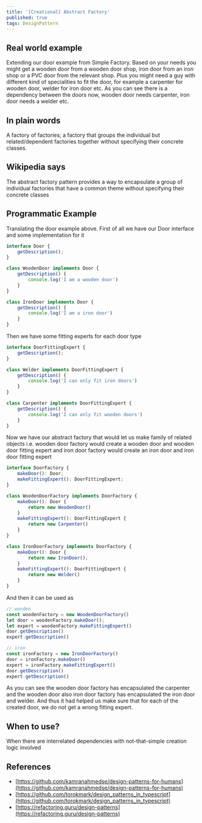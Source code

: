 ```yaml
---
title: '[Creational] Abstract Factory'
published: true
tags: DesignPattern
---
```


## Real world example

Extending our door example from Simple Factory. Based on your needs you might
get a wooden door from a wooden door shop, iron door from an iron shop or a
PVC door from the relevant shop. Plus you might need a guy with different kind
of specialities to fit the door, for example a carpenter for wooden door,
welder for iron door etc. As you can see there is a dependency between the
doors now, wooden door needs carpenter, iron door needs a welder etc.

## In plain words

A factory of factories; a factory that groups the individual but
related/dependent factories together without specifying their concrete
classes.

## Wikipedia says

The abstract factory pattern provides a way to encapsulate a group of
individual factories that have a common theme without specifying their
concrete classes

## Programmatic Example

Translating the door example above. First of all we have our Door interface
and some implementation for it

```typescript
interface Door {
    getDescription();
}

class WoodenDoor implements Door {
    getDescription() {
        console.log('I am a wooden door')
    }
}

class IronDoor implements Door {
    getDescription() {
        console.log('I am a iron door')
    }
}
```

Then we have some fitting experts for each door type

```typescript
interface DoorFittingExpert {
    getDescription();
}

class Welder implements DoorFittingExpert {
    getDescription() {
        console.log('I can only fit iron doors')
    }
}

class Carpenter implements DoorFittingExpert {
    getDescription() {
        console.log('I can only fit wooden doors')
    }
}
```

Now we have our abstract factory that would let us make family of related
objects i.e. wooden door factory would create a wooden door and wooden door
fitting expert and iron door factory would create an iron door and iron door
fitting expert

```typescript
interface DoorFactory {
    makeDoor(): Door;
    makeFittingExpert(): DoorFittingExpert;
}

class WoodenDoorFactory implements DoorFactory {
    makeDoor(): Door {
        return new WoodenDoor()
    }
    makeFittingExpert(): DoorFittingExpert {
        return new Carpenter()
    }
}

class IronDoorFactory implements DoorFactory {
    makeDoor(): Door {
        return new IronDoor();
    }
    makeFittingExpert(): DoorFittingExpert {
        return new Welder()
    }
}
```

And then it can be used as

```typescript
// wooden
const woodenFactory = new WoodenDoorFactory()
let door = woodenFactory.makeDoor();
let expert = woodenFactory.makeFittingExpert()
door.getDescription()
expert.getDescription()

// iron
const ironFactory = new IronDoorFactory()
door = ironFactory.makeDoor()
expert = ironFactory.makeFittingExpert()
door.getDescription()
expert.getDescription()
```

As you can see the wooden door factory has encapsulated the carpenter and the
wooden door also iron door factory has encapsulated the iron door and welder.
And thus it had helped us make sure that for each of the created door, we do
not get a wrong fitting expert.

## When to use?

When there are interrelated dependencies with not-that-simple creation logic involved

## References

- [https://github.com/kamranahmedse/design-patterns-for-humans](https://github.com/kamranahmedse/design-patterns-for-humans)
- [https://github.com/torokmark/design_patterns_in_typescript](https://github.com/torokmark/design_patterns_in_typescript)
- [https://refactoring.guru/design-patterns](https://refactoring.guru/design-patterns)